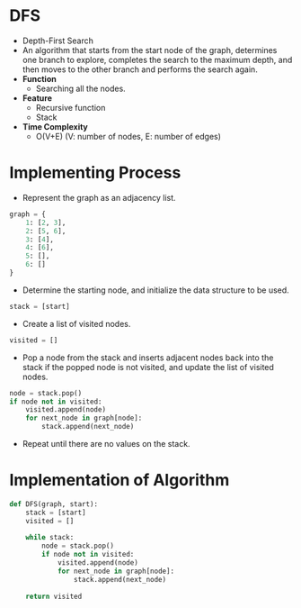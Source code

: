 # DFS
- Depth-First Search
- An algorithm that starts from the start node of the graph, determines one branch to explore, completes the search to the maximum depth, and then moves to the other branch and performs the search again.
- **Function**
  - Searching all the nodes.
- **Feature**
  - Recursive function
  - Stack
- **Time Complexity**
  - O(V+E) (V: number of nodes, E: number of edges)
 
# Implementing Process
- Represent the graph as an adjacency list.
```python
graph = {
    1: [2, 3],
    2: [5, 6],
    3: [4],
    4: [6],
    5: [],
    6: []
}
```
- Determine the starting node, and initialize the data structure to be used.
```python
stack = [start]
```
- Create a list of visited nodes.
```python
visited = []
```
- Pop a node from the stack and inserts adjacent nodes back into the stack if the popped node is not visited, and update the list of visited nodes.
```python
node = stack.pop()
if node not in visited:
    visited.append(node)
    for next_node in graph[node]:
        stack.append(next_node)
```
- Repeat until there are no values ​​on the stack.

# Implementation of Algorithm
```python
def DFS(graph, start):
    stack = [start]
    visited = []
    
    while stack:
        node = stack.pop()
        if node not in visited:
            visited.append(node)
            for next_node in graph[node]:
                stack.append(next_node)
    
    return visited
```
